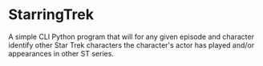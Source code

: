 # StarringTrek
A simple CLI Python program that will for any given episode and character identify other Star Trek characters the character's actor has played and/or appearances in other ST series.
